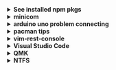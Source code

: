  <details>
   <summary>
   <strong>
      See installed npm pkgs
   </strong>

   </summary>

check globally installed npm packages:

```sh
npm list -g --depth 0
```

if see:

```sh
/usr/lib
∟-- (empty)
```

then just run:

```sh
npm list -g
```

[Determing which global packages need updating](https://docs.npmjs.com/updating-packages-downloaded-from-the-registry#determining-which-global-packages-need-updating)

```sh
npm outdated -g --depth=0
```

Update single package:

```sh
sudo npm update -g <package_name>
```

Updating all globally-installed packages:

```sh
sudo npm update -g
```

 </details>

<details>
<summary>
<strong>
minicom
</strong>

</summary>

To run:

```sh
sudo minicom -D /dev/ttyACM0
```

To stop, hit `CTRL-A` and then type `q`.

</details>

<details>
  <summary>
  <strong>
    arduino uno problem connecting
  </strong>

  </summary>

check which port arduino uno is connected to and change
permissions with:

```sh
sudo chmod 666 /dev/ttyACM0
```

(`ttyACM0` is just an example port)

</details>

<details>
  <summary>
   <strong>pacman tips</strong>
  </summary>
  <ul>
   <li>
     installed packages using pacman are in 
     <code>/var/lib/pacman/local</code>
   </li>
   <li>

To [Remove unused packages (orphans)](<https://wiki.archlinux.org/title/Pacman/Tips_and_tricks#Removing_unused_packages_(orphans)>) run:

```sh
sudo pacman -Qtdq | sudo pacman -Rns -
```

When there are no more orphans, the following will show:

```sh
error: argument '-' specified with empty stdin
```

   </li>
   <li>

For [Cleaning the package cache](https://wiki.archlinux.org/title/Pacman#Cleaning_the_package_cache) run:

I usually run the following to retain only one past version
and free more space:

```sh
paccache -rk1
```

this will retain the most recent 3 versions:

```sh
paccache -r
```

   </li>
  </ul>
</details>

<details>
  <summary><strong>vim-rest-console</strong></summary>

Name file with `.rest`, e.g., `request.rest`.

Comments can be made with `#` or `//`. Below is example:

```sh
// Example for requests.rest

# List all messages
http://localhost:3000
GET /messages

# Create a new message
http://localhost:3000
Content-Type: application/json
POST /messages

# Get a specific message by id
http://localhost:3000
GET /messages/123
```

To run, put cursor on line with `http://...` or `GET` or `POST`,
etc and hit `<cntl>j`, the default trigger key.

Look at terminal with running server to see output (if any)

For more info, like configurations, see [vim-rest-console docs](https://github.com/diepm/vim-rest-console/blob/master/doc/vim-rest-console.txt).

</details>

<details>
  <summary><strong>Visual Studio Code</strong></summary>

To edit `settings.json`:

```sh
cd ~/.config/Code/User
```

</details>

<details>
  <summary><strong>QMK</strong></summary>

Refer to [QMK Setup](https://docs.qmk.fm/#/newbs_getting_started) page.

Do the following from home directory. I kept getting errors/warnings about
no `bin/qmk` when I tried cloning my qmk github repo. With `qmk setup` run
from home directory, it asks to clone `qmk_firmware` repo to home
directory (which I eventually did and the following worked.
The docs do show how to clone it to another location, didn't look into it
though).

Follow `Linux/WSL` > `Arch / Manjaro` for setup and testing setup:

```sh
sudo pacman --needed --noconfirm -S git python-pip libffi
sudo pacman -S qmk
qmk setup
qmk compile -kb crkbd -km default
```

Configure build environment to be able to just run `qmk compile` and
`qmk flash` without adding `-kb` and `-km`:

```sh
qmk config user.keyboard=crkbd
qmk config user.keymap=justin0979
qmk compile
```

</details>

<details>
  <summary><strong>NTFS</strong></summary>

If connect usb with

```sh
sudo mount /dev/sda1 /mnt/usbstick
```

or

```sh
sudo mount -t ntfs3 /dev/sda1 /mnt/usbstick
```

or just plug in and get something like:

```sh
mount: /mnt: unknown filesystem type 'ntfs'
```

Install `ntfs-3g`:

```sh
sudo pacman -S ntfs-3g
```

My current kernel is `5.10.87-1-lts`, and according to
[NTFS](https://wiki.archlinux.org/title/NTFS)
you need to have kernal >= `5.15`

</details>
